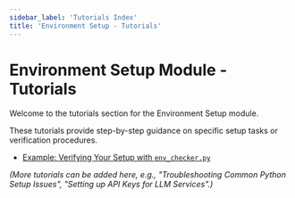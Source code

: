 ```yaml
---
sidebar_label: 'Tutorials Index'
title: 'Environment Setup - Tutorials'
---
```


# Environment Setup Module - Tutorials

Welcome to the tutorials section for the Environment Setup module.

These tutorials provide step-by-step guidance on specific setup tasks or verification procedures.

- [Example: Verifying Your Setup with `env_checker.py`](./example_tutorial.md)

*(More tutorials can be added here, e.g., "Troubleshooting Common Python Setup Issues", "Setting up API Keys for LLM Services".)* 